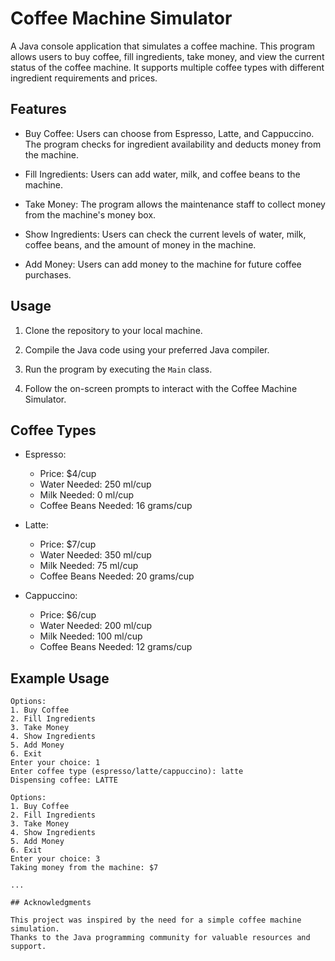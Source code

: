 # Coffee Machine Simulator

A Java console application that simulates a coffee machine. This program allows users to buy coffee, fill ingredients, take money, and view the current status of the coffee machine. It supports multiple coffee types with different ingredient requirements and prices.

## Features

- Buy Coffee: Users can choose from Espresso, Latte, and Cappuccino. The program checks for ingredient availability and deducts money from the machine.

- Fill Ingredients: Users can add water, milk, and coffee beans to the machine.

- Take Money: The program allows the maintenance staff to collect money from the machine's money box.

- Show Ingredients: Users can check the current levels of water, milk, coffee beans, and the amount of money in the machine.

- Add Money: Users can add money to the machine for future coffee purchases.

## Usage

1. Clone the repository to your local machine.

2. Compile the Java code using your preferred Java compiler.

3. Run the program by executing the `Main` class.

4. Follow the on-screen prompts to interact with the Coffee Machine Simulator.

## Coffee Types

- Espresso:
  - Price: $4/cup
  - Water Needed: 250 ml/cup
  - Milk Needed: 0 ml/cup
  - Coffee Beans Needed: 16 grams/cup

- Latte:
  - Price: $7/cup
  - Water Needed: 350 ml/cup
  - Milk Needed: 75 ml/cup
  - Coffee Beans Needed: 20 grams/cup

- Cappuccino:
  - Price: $6/cup
  - Water Needed: 200 ml/cup
  - Milk Needed: 100 ml/cup
  - Coffee Beans Needed: 12 grams/cup

## Example Usage

```shell
Options:
1. Buy Coffee
2. Fill Ingredients
3. Take Money
4. Show Ingredients
5. Add Money
6. Exit
Enter your choice: 1
Enter coffee type (espresso/latte/cappuccino): latte
Dispensing coffee: LATTE

Options:
1. Buy Coffee
2. Fill Ingredients
3. Take Money
4. Show Ingredients
5. Add Money
6. Exit
Enter your choice: 3
Taking money from the machine: $7

...

## Acknowledgments

This project was inspired by the need for a simple coffee machine simulation.
Thanks to the Java programming community for valuable resources and support.
